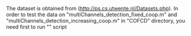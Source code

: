 The dataset is obtained from (http://ps.cs.utwente.nl/Datasets.php).
In order to test the data on "multiChannels_detection_fixed_coop.m" and "multiChannels_detection_increasing_coop.m" in "COFCD" directory,
you need first to run "" script
